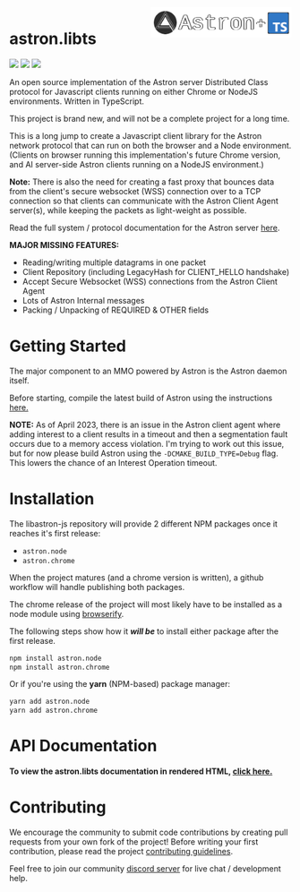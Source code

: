 <img src="logo/astron.libts.png" align="right" width="50%"/>

astron.libts
==========

![](https://img.shields.io/discord/1066973060357443644?color=blue&label=Discord&logo=discord&logoColor=white) ![](https://img.shields.io/github/last-commit/Max-Rodriguez/astron.libts) ![](https://img.shields.io/github/license/Max-Rodriguez/astron.libts)

An open source implementation of the Astron server Distributed Class protocol for Javascript clients running on either Chrome or NodeJS environments. Written in TypeScript.

This project is brand new, and will not be a complete project for a long time.

This is a long jump to create a Javascript client library for the Astron network protocol that can run on both the browser and a Node environment. (Clients on browser running this implementation's future Chrome version, and AI server-side Astron clients running on a NodeJS environment.)

**Note:** There is also the need for creating a fast proxy that bounces data from the client's secure websocket (WSS) connection over to a TCP connection so that clients can communicate with the Astron Client Agent server(s), while keeping the packets as light-weight as possible.

Read the full system / protocol documentation for the Astron server [here](https://github.com/Astron/Astron).

**MAJOR MISSING FEATURES:**

- Reading/writing multiple datagrams in one packet
- Client Repository (including LegacyHash for CLIENT_HELLO handshake)
- Accept Secure Websocket (WSS) connections from the Astron Client Agent
- Lots of Astron Internal messages
- Packing / Unpacking of REQUIRED & OTHER fields

Getting Started
=============

The major component to an MMO powered by Astron is the Astron daemon itself.

Before starting, compile the latest build of Astron using the instructions [here.](https://github.com/Astron/Astron/blob/master/docs/building/build-readme.md)

**NOTE:** As of April 2023, there is an issue in the Astron client agent where adding
interest to a client results in a timeout and then a segmentation fault occurs due to
a memory access violation. I'm trying to work out this issue, but for now please build
Astron using the `-DCMAKE_BUILD_TYPE=Debug` flag. This lowers the chance of an Interest Operation timeout.

Installation
==========

The libastron-js repository will provide 2 different NPM packages once it reaches it's first release:
- `astron.node`
- `astron.chrome`

When the project matures (and a chrome version is written), a github workflow will handle publishing both packages.

The chrome release of the project will most likely have to be installed as a node module using [browserify](https://browserify.org/).

The following steps show how it _**will be**_ to install either package after the first release.
```shell
npm install astron.node
npm install astron.chrome
```

Or if you're using the **yarn** (NPM-based) package manager:
```shell
yarn add astron.node
yarn add astron.chrome
```

API Documentation
==========

#### To view the astron.libts documentation in rendered HTML, [click here.](https://htmlpreview.github.io/?https://raw.githubusercontent.com/Max-Rodriguez/astron.libts/master/docs/index.html)

Contributing
==========

We encourage the community to submit code contributions by creating pull requests from your own fork of the project!
Before writing your first contribution, please read the project [contributing guidelines](CONTRIBUTING.md).

Feel free to join our community [discord server](https://discord.gg/T6jGjEutfy) for live chat / development help.
